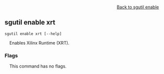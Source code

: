 <div id="readme" class="Box-body readme blob js-code-block-container">
<article class="markdown-body entry-content p-3 p-md-6" itemprop="text">
<p align="right">
<a href="https://github.com/fpgasystems/sgrt/blob/main/cli/manual/sgutil-enable.md#sgutil-enable">Back to sgutil enable</a>
</p>

## sgutil enable xrt

<code>sgutil enable xrt [--help]</code>
<p>
  &nbsp; &nbsp; Enables Xilinx Runtime (XRT).
</p>

### Flags
<p>
  &nbsp; &nbsp; This command has no flags.
</p>